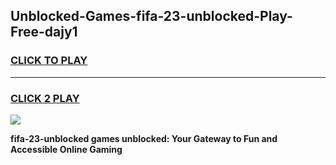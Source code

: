 
## Unblocked-Games-fifa-23-unblocked-Play-Free-dajy1
<h3>
<a href="https://premium76.site?title=fifa-23-unblocked&ref=21A">CLICK TO PLAY</a></h3>
<hr>

<h3>
<a href="https://premium76.site?title=fifa-23-unblocked&ref=21A">CLICK 2 PLAY</a>
  
</h3>

<a href="https://premium76.site?title=fifa-23-unblocked&ref=21A"><img src="https://clearcache.store/games.png"></a>


**fifa-23-unblocked games unblocked: Your Gateway to Fun and Accessible Online Gaming**
